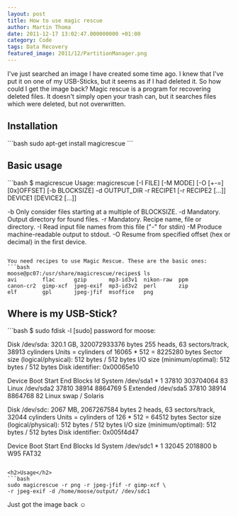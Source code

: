 ```yaml
---
layout: post
title: How to use magic rescue
author: Martin Thoma
date: 2011-12-17 13:02:47.000000000 +01:00
category: Code
tags: Data Recovery
featured_image: 2011/12/PartitionManager.png
---
```

I've just searched an image I have created some time ago. I knew that I've put it on one of my USB-Sticks, but it seems as if I had deleted it. So how could I get the image back? Magic rescue is a program for recovering deleted files. It doesn't simply open your trash can, but it searches files which were deleted, but not overwritten.

<h2>Installation</h2>
```bash
sudo apt-get install magicrescue
```

<h2>Basic usage</h2>
```bash
$ magicrescue
Usage: magicrescue [-I FILE] [-M MODE] [-O [+-=][0x]OFFSET] [-b BLOCKSIZE]
	-d OUTPUT_DIR -r RECIPE1 [-r RECIPE2 [...]] DEVICE1 [DEVICE2 [...]]

  -b  Only consider files starting at a multiple of BLOCKSIZE.
  -d  Mandatory.  Output directory for found files.
  -r  Mandatory.  Recipe name, file or directory.
  -I  Read input file names from this file ("-" for stdin)
  -M  Produce machine-readable output to stdout.
  -O  Resume from specified offset (hex or decimal) in the first device.
```

You need recipes to use Magic Rescue. These are the basic ones:
```bash
moose@pc07:/usr/share/magicrescue/recipes$ ls
avi        flac      gzip       mp3-id3v1  nikon-raw  ppm
canon-cr2  gimp-xcf  jpeg-exif  mp3-id3v2  perl       zip
elf        gpl       jpeg-jfif  msoffice   png
```

<h2>Where is my USB-Stick?</h2>
```bash
$ sudo fdisk -l
[sudo] password for moose:

Disk /dev/sda: 320.1 GB, 320072933376 bytes
255 heads, 63 sectors/track, 38913 cylinders
Units = cylinders of 16065 * 512 = 8225280 bytes
Sector size (logical/physical): 512 bytes / 512 bytes
I/O size (minimum/optimal): 512 bytes / 512 bytes
Disk identifier: 0x00065e10

   Device Boot      Start         End      Blocks   Id  System
/dev/sda1   *           1       37810   303704064   83  Linux
/dev/sda2           37810       38914     8864769    5  Extended
/dev/sda5           37810       38914     8864768   82  Linux swap / Solaris

Disk /dev/sdc: 2067 MB, 2067267584 bytes
2 heads, 63 sectors/track, 32044 cylinders
Units = cylinders of 126 * 512 = 64512 bytes
Sector size (logical/physical): 512 bytes / 512 bytes
I/O size (minimum/optimal): 512 bytes / 512 bytes
Disk identifier: 0x005f4d47

   Device Boot      Start         End      Blocks   Id  System
/dev/sdc1   *           1       32045     2018800    b  W95 FAT32
```

<h2>Usage</h2>
```bash
sudo magicrescue -r png -r jpeg-jfif -r gimp-xcf \
-r jpeg-exif -d /home/moose/output/ /dev/sdc1
```

Just got the image back ☺
